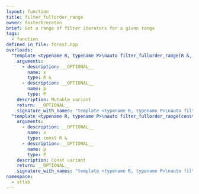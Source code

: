 ```yaml
---
layout: function
title: filter_fullorder_range
owner: fosterbrereton
brief: Get a range of filter iterators for a given range
tags:
  - function
defined_in_file: forest.hpp
overloads:
  "template <typename R, typename P>\nauto filter_fullorder_range(R &, P)":
    arguments:
      - description: __OPTIONAL__
        name: x
        type: R &
      - description: __OPTIONAL__
        name: p
        type: P
    description: Mutable variant
    return: __OPTIONAL__
    signature_with_names: "template <typename R, typename P>\nauto filter_fullorder_range(R & x, P p)"
  "template <typename R, typename P>\nauto filter_fullorder_range(const R &, P)":
    arguments:
      - description: __OPTIONAL__
        name: x
        type: const R &
      - description: __OPTIONAL__
        name: p
        type: P
    description: Const variant
    return: __OPTIONAL__
    signature_with_names: "template <typename R, typename P>\nauto filter_fullorder_range(const R & x, P p)"
namespace:
  - stlab
---
```

